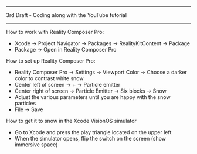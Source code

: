 - - - -

3rd Draft - Coding along with the YouTube tutorial

- - - -

How to work with Reality Composer Pro:

* Xcode -> Project Navigator -> Packages -> RealityKitContent -> Package
* Package -> Open in Reality Composer Pro

How to set up Reality Composer Pro:

* Reality Composer Pro -> Settings -> Viewport Color -> Choose a darker color to contrast white snow
* Center left of screen -> + -> Particle emitter
* Center right of screen -> Particle Emitter -> Six blocks -> Snow
* Adjust the various parameters until you are happy with the snow particles
* File -> Save

How to get it to snow in the Xcode VisionOS simulator

* Go to Xcode and press the play triangle located on the upper left
* When the simulator opens, flip the switch on the screen (show immersive space)
